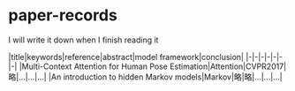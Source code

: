 # paper-records
I will write it down when I finish reading it

|title|keywords|reference|abstract|model framework|conclusion|
|-|-|-|-|-|-|-|
|Multi-Context Attention for Human Pose Estimation|Attention|CVPR2017|略|...|...|...|
|An introduction to hidden Markov models|Markov|略|略|...|...|...|
